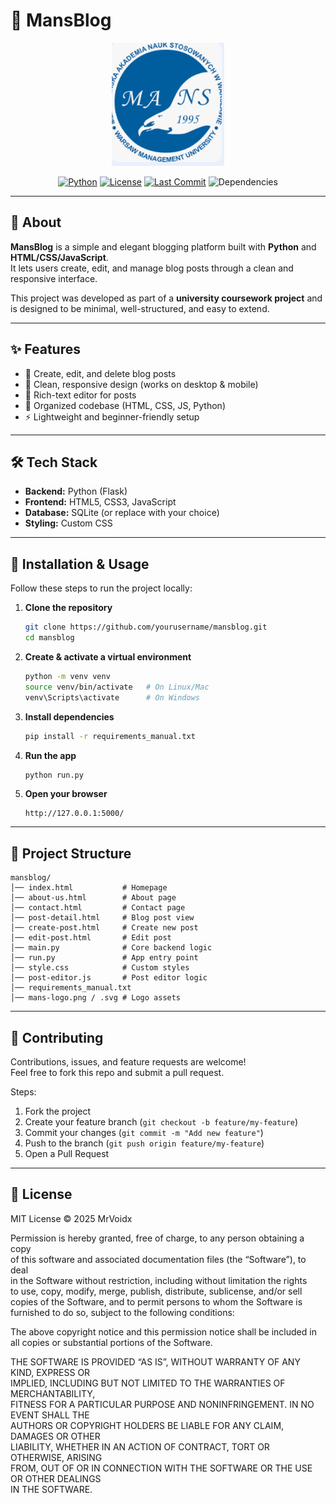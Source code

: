 # 📝 MansBlog

<p align="center">
  <img src="./mans-logo.png" alt="MansBlog Logo" width="180"/>
</p>

<p align="center">
  <a href="https://www.python.org/"><img src="https://img.shields.io/badge/python-3.9%2B-blue" alt="Python"></a>
  <a href="#-license"><img src="https://img.shields.io/badge/license-MIT-green" alt="License"></a>
  <a href="https://github.com/mrvoidx/mansblog/commits/main"><img src="https://img.shields.io/github/last-commit/mrvoidx/mansblog" alt="Last Commit"></a>
  <img src="https://img.shields.io/badge/dependencies-up%20to%20date-brightgreen" alt="Dependencies">
</p>

---

## 📌 About

**MansBlog** is a simple and elegant blogging platform built with **Python** and **HTML/CSS/JavaScript**.  
It lets users create, edit, and manage blog posts through a clean and responsive interface.  

This project was developed as part of a **university coursework project** and is designed to be minimal, well-structured, and easy to extend.

---

## ✨ Features

- 📰 Create, edit, and delete blog posts  
- 🎨 Clean, responsive design (works on desktop & mobile)  
- 📝 Rich-text editor for posts  
- 📂 Organized codebase (HTML, CSS, JS, Python)  
- ⚡ Lightweight and beginner-friendly setup  

---

## 🛠️ Tech Stack

- **Backend:** Python (Flask)  
- **Frontend:** HTML5, CSS3, JavaScript  
- **Database:** SQLite (or replace with your choice)  
- **Styling:** Custom CSS  

---

## 🚀 Installation & Usage

Follow these steps to run the project locally:

1. **Clone the repository**
   ```bash
   git clone https://github.com/yourusername/mansblog.git
   cd mansblog
   ```

2. **Create & activate a virtual environment**
   ```bash
   python -m venv venv
   source venv/bin/activate   # On Linux/Mac
   venv\Scripts\activate      # On Windows
   ```

3. **Install dependencies**
   ```bash
   pip install -r requirements_manual.txt
   ```

4. **Run the app**
   ```bash
   python run.py
   ```

5. **Open your browser**
   ```
   http://127.0.0.1:5000/
   ```

---

## 📂 Project Structure

```
mansblog/
│── index.html           # Homepage
│── about-us.html        # About page
│── contact.html         # Contact page
│── post-detail.html     # Blog post view
│── create-post.html     # Create new post
│── edit-post.html       # Edit post
│── main.py              # Core backend logic
│── run.py               # App entry point
│── style.css            # Custom styles
│── post-editor.js       # Post editor logic
│── requirements_manual.txt
│── mans-logo.png / .svg # Logo assets
```

---

## 🤝 Contributing

Contributions, issues, and feature requests are welcome!  
Feel free to fork this repo and submit a pull request.  

Steps:  
1. Fork the project  
2. Create your feature branch (`git checkout -b feature/my-feature`)  
3. Commit your changes (`git commit -m "Add new feature"`)  
4. Push to the branch (`git push origin feature/my-feature`)  
5. Open a Pull Request  

---

## 📜 License

MIT License © 2025 MrVoidx  

Permission is hereby granted, free of charge, to any person obtaining a copy  
of this software and associated documentation files (the “Software”), to deal  
in the Software without restriction, including without limitation the rights  
to use, copy, modify, merge, publish, distribute, sublicense, and/or sell  
copies of the Software, and to permit persons to whom the Software is  
furnished to do so, subject to the following conditions:  

The above copyright notice and this permission notice shall be included in  
all copies or substantial portions of the Software.  

THE SOFTWARE IS PROVIDED “AS IS”, WITHOUT WARRANTY OF ANY KIND, EXPRESS OR  
IMPLIED, INCLUDING BUT NOT LIMITED TO THE WARRANTIES OF MERCHANTABILITY,  
FITNESS FOR A PARTICULAR PURPOSE AND NONINFRINGEMENT. IN NO EVENT SHALL THE  
AUTHORS OR COPYRIGHT HOLDERS BE LIABLE FOR ANY CLAIM, DAMAGES OR OTHER  
LIABILITY, WHETHER IN AN ACTION OF CONTRACT, TORT OR OTHERWISE, ARISING  
FROM, OUT OF OR IN CONNECTION WITH THE SOFTWARE OR THE USE OR OTHER DEALINGS  
IN THE SOFTWARE.  
